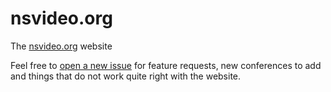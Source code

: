 # nsvideo.org
The [nsvideo.org](http://nsvideo.org) website

Feel free to [open a new issue](https://github.com/nsvideo/nsvideo.org/issues/new) for feature requests, new conferences to add and things that do not work quite right with the website.
